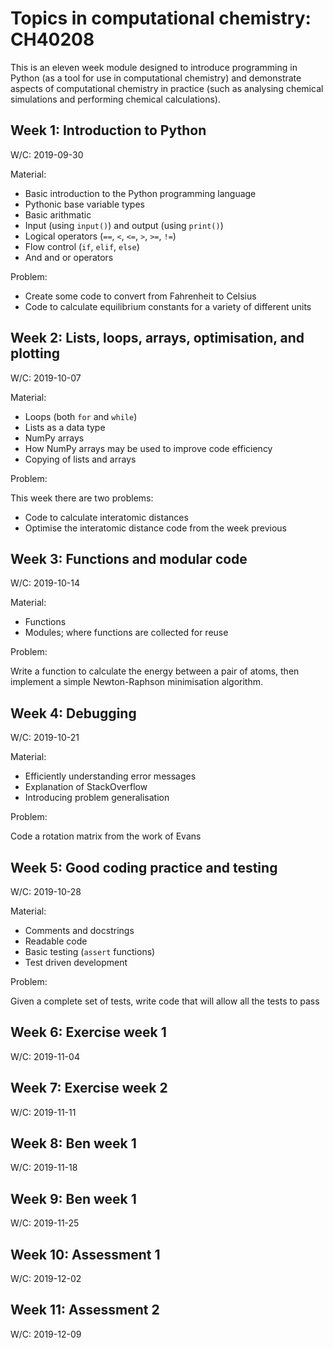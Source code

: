 # Topics in computational chemistry: CH40208

This is an eleven week module designed to introduce programming in Python (as a tool for use in computational chemistry) and demonstrate aspects of computational chemistry in practice (such as analysing chemical simulations and performing chemical calculations).

## Week 1: Introduction to Python

W/C: 2019-09-30

Material:

- Basic introduction to the Python programming language
- Pythonic base variable types
- Basic arithmatic
- Input (using `input()`) and output (using `print()`)
- Logical operators (`==`, `<`, `<=`, `>`, `>=`, `!=`)
- Flow control (`if`, `elif`, `else`)
- And and or operators

Problem:

- Create some code to convert from Fahrenheit to Celsius
- Code to calculate equilibrium constants for a variety of different units

## Week 2: Lists, loops, arrays, optimisation, and plotting

W/C: 2019-10-07

Material:

- Loops (both `for` and `while`)
- Lists as a data type
- NumPy arrays
- How NumPy arrays may be used to improve code efficiency
- Copying of lists and arrays

Problem:

This week there are two problems:

- Code to calculate interatomic distances
- Optimise the interatomic distance code from the week previous

## Week 3: Functions and modular code

W/C: 2019-10-14

Material:

- Functions
- Modules; where functions are collected for reuse

Problem:

Write a function to calculate the energy between a pair of atoms, then implement a simple Newton-Raphson minimisation algorithm.

## Week 4: Debugging

W/C: 2019-10-21

Material:

- Efficiently understanding error messages
- Explanation of StackOverflow
- Introducing problem generalisation

Problem:

Code a rotation matrix from the work of Evans

## Week 5: Good coding practice and testing

W/C: 2019-10-28

Material:

- Comments and docstrings
- Readable code
- Basic testing (`assert` functions)
- Test driven development

Problem:

Given a complete set of tests, write code that will allow all the tests to pass

## Week 6: Exercise week 1

W/C: 2019-11-04

## Week 7: Exercise week 2

W/C: 2019-11-11

## Week 8: Ben week 1

W/C: 2019-11-18

## Week 9: Ben week 1

W/C: 2019-11-25

## Week 10: Assessment 1

W/C: 2019-12-02

## Week 11: Assessment 2

W/C: 2019-12-09
